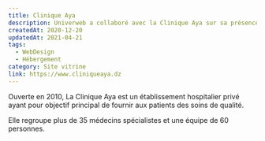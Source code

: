 ```yaml
---
title: Clinique Aya
description: Univerweb a collaboré avec la Clinique Aya sur sa présence numérique. Nous avons créé le site web et nous assurons son hébergement.
createdAt: 2020-12-20
updatedAt: 2021-04-21
tags:
  - WebDesign
  - Hébergement
category: Site vitrine
link: https://www.cliniqueaya.dz
---
```


Ouverte en 2010, La Clinique Aya est un établissement hospitalier privé ayant pour objectif principal de fournir aux patients des soins de qualité.

Elle regroupe plus de 35 médecins spécialistes et une équipe de 60 personnes.
